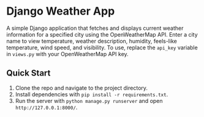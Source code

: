 # Django Weather App

A simple Django application that fetches and displays current weather information for a specified city using the OpenWeatherMap API. Enter a city name to view temperature, weather description, humidity, feels-like temperature, wind speed, and visibility. To use, replace the `api_key` variable in `views.py` with your OpenWeatherMap API key.

## Quick Start

1. Clone the repo and navigate to the project directory.
2. Install dependencies with `pip install -r requirements.txt`.
3. Run the server with `python manage.py runserver` and open `http://127.0.0.1:8000/`.
